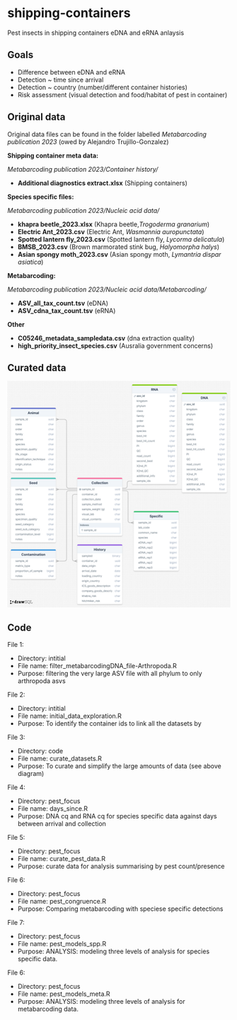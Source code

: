 # shipping-containers
Pest insects in shipping containers eDNA and eRNA anlaysis

## Goals

* Difference between eDNA and eRNA
* Detection ~ time since arrival
* Detection ~ country (number/different container histories)
* Risk assessment (visual detection and food/habitat of pest in container)


## Original data

Original data files can be found in the folder labelled *Metabarcoding publication 2023* (owed by Alejandro Trujillo-Gonzalez)

**Shipping container meta data:**

*Metabarcoding publication 2023/Container history/*

* __Additional diagnostics extract.xlsx__ (Shipping containers)

**Species specific files:**

*Metabarcoding publication 2023/Nucleic acid data/*

* __khapra beetle_2023.xlsx__      (Khapra beetle,*Trogoderma granarium*) 
* __Electric Ant_2023.csv__        (Electric Ant, *Wasmannia auropunctata*)
* __Spotted lantern fly_2023.csv__ (Spotted lantern fly, *Lycorma delicatula*)
* __BMSB_2023.csv__                (Brown marmorated stink bug, *Halyomorpha halys*)  
* __Asian spongy moth_2023.csv__   (Asian spongy moth, *Lymantria dispar asiatica*) 

**Metabarcoding:**

*Metabarcoding publication 2023/Nucleic acid data/Metabarcoding/*

* __ASV_all_tax_count.tsv__  (eDNA)
* __ASV_cdna_tax_count.tsv__ (eRNA)

**Other**

* __C05246_metadata_sampledata.csv__ (dna extraction quality)
* __high_priority_insect_species.csv__ (Ausralia government concerns)

## Curated data

![](./data/db_diagram.png)

## Code


File 1:

* Directory: intitial
* File name: filter_metabarcodingDNA_file-Arthropoda.R
* Purpose: filtering the very large ASV file with all phylum to only arthropoda asvs 

File 2:

* Directory: intitial
* File name: initial_data_exploration.R
* Purpose: To identify the container ids to link all the datasets by

File 3:

* Directory: code
* File name: curate_datasets.R
* Purpose: To curate and simplify the large amounts of data (see above diagram)

File 4:

* Directory: pest_focus
* File name: days_since.R
* Purpose: DNA cq and RNA cq for species specific data against days between arrival and collection


File 5:

* Directory: pest_focus
* File name: curate_pest_data.R
* Purpose: curate data for analysis summarising by pest count/presence


File 6:

* Directory: pest_focus
* File name: pest_congruence.R
* Purpose: Comparing metabarcoding with speciese specific detections

File 7:

* Directory: pest_focus
* File name: pest_models_spp.R
* Purpose: ANALYSIS: modeling three levels of analysis for species specific data.

File 6:

* Directory: pest_focus
* File name: pest_models_meta.R
* Purpose: ANALYSIS: modeling three levels of analysis for metabarcoding data.


